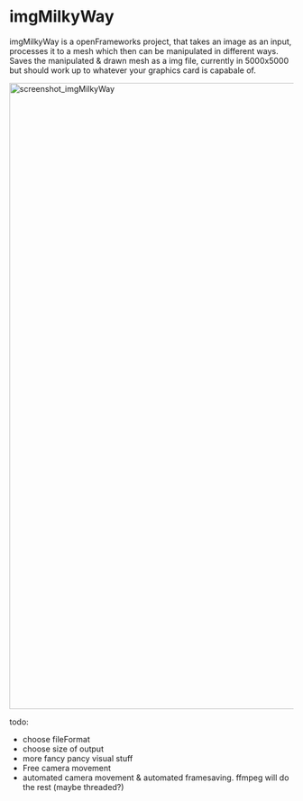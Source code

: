 # imgMilkyWay
imgMilkyWay is a openFrameworks project, that takes an image as an input, processes it to a mesh which then can be manipulated in different ways.  
Saves the manipulated & drawn mesh as a img file, currently in 5000x5000 but should work up to whatever your graphics card is capabale of. 

<img width="1112" alt="screenshot_imgMilkyWay" src="https://user-images.githubusercontent.com/25278349/79377936-c2caa280-7f5c-11ea-80ca-b803437e0260.png">

todo:
- choose fileFormat
- choose size of output 
- more fancy pancy visual stuff
- Free camera movement 
- automated camera movement & automated framesaving. ffmpeg will do the rest (maybe threaded?)
